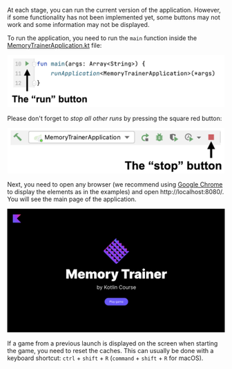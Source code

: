 At each stage, you can run the current version of the application. 
However, if some functionality has not been implemented yet, 
some buttons may not work and some information may not be displayed.

To run the application, you need to run the `main` function inside 
the [MemoryTrainerApplication.kt](./src/main/kotlin/jetbrains/kotlin/course/card/trainer/MemoryTrainerApplication.kt) file:

![How to run the application](../../utils/src/main/resources/images/run/memory_trainer_run.png)

Please don't forget to _stop all other runs_ by pressing the square red button:

![How to stop the application](../../utils/src/main/resources/images/stop/memory_trainer_stop.png)

Next, you need to open any browser (we recommend using [Google Chrome](https://www.google.com/chrome/) to display the elements as in the examples) 
and open http://localhost:8080/. You will see the main page of the application.

<div class="hint" title="Click me to view what the main page of the application looks like">

![The main page of the application](../../utils/src/main/resources/images/main/memory_trainer.png)

</div>

<div class="hint" title="Click me if the game from the previous launch is displayed">

If a game from a previous launch is displayed on the screen when starting the game, you need to reset the caches.
This can usually be done with a keyboard shortcut: `ctrl` + `shift` + `R` (`command` + `shift` + `R` for macOS).
</div>
